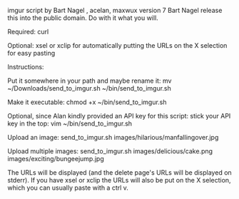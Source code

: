 imgur script by Bart Nagel <bart at tremby.net>, acelan, maxwux <maxwux at gmail.com>
version 7
Bart Nagel release this into the public domain. Do with it what you will.

Required: curl 

Optional: xsel or xclip for automatically putting the URLs on the X selection
for easy pasting

Instructions:

Put it somewhere in your path and maybe rename it:
      mv ~/Downloads/send_to_imgur.sh ~/bin/send_to_imgur.sh 

Make it executable:
      chmod +x ~/bin/send_to_imgur.sh 

Optional, since Alan kindly provided an API key for this script: stick your
API key in the top:
      vim ~/bin/send_to_imgur.sh 

Upload an image:
      send_to_imgur.sh images/hilarious/manfallingover.jpg

Upload multiple images:
      send_to_imgur.sh images/delicious/cake.png images/exciting/bungeejump.jpg

The URLs will be displayed (and the delete page's URLs will be displayed on
stderr). If you have xsel or xclip the URLs will also be put on the X
selection, which you can usually paste with a ctrl v.

